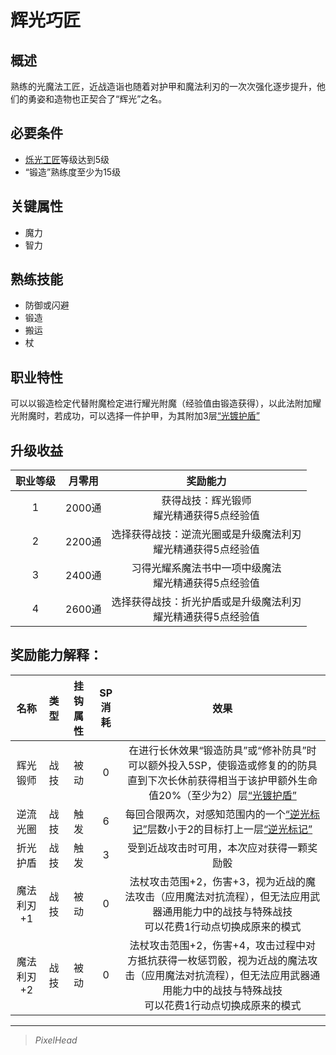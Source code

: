 # 辉光巧匠

## 概述

熟练的光魔法工匠，近战造诣也随着对护甲和魔法利刃的一次次强化逐步提升，他们的勇姿和造物也正契合了“辉光”之名。

## 必要条件

* <a href="../lightArtisan" target="_blank">烁光工匠</a>等级达到5级
* “锻造”熟练度至少为15级

## 关键属性

* 魔力
* 智力

## 熟练技能

* 防御或闪避
* 锻造
* 搬运
* 杖
  
## 职业特性

可以以锻造检定代替附魔检定进行耀光附魔（经验值由锻造获得），以此法附加耀光附魔时，若成功，可以选择一件护甲，为其附加3层<a href="../../../../status/mark/#光镀护盾" target="_blank">“光镀护盾”</a>

## 升级收益

职业等级|月零用|奖励能力
:--:|:--:|:--:
1|2000通|获得战技：辉光锻师<br>耀光精通获得5点经验值
2|2200通|选择获得战技：逆流光圈或是升级魔法利刃<br>耀光精通获得5点经验值
3|2400通|习得光耀系魔法书中一项中级魔法<br>耀光精通获得5点经验值
4|2600通|选择获得战技：折光护盾或是升级魔法利刃<br>耀光精通获得5点经验值

## 奖励能力解释：

名称|类型|挂钩属性|SP消耗|效果
:--:|:--:|:--:|:--:|:--:
辉光锻师|战技|被动|0|在进行长休效果“锻造防具”或“修补防具”时可以额外投入5SP，使锻造或修复的的防具直到下次长休前获得相当于该护甲额外生命值20%（至少为2）层<a href="../../../../status/mark/#光镀护盾" target="_blank">“光镀护盾”</a>
逆流光圈|战技|触发|6|每回合限两次，对感知范围内的一个<a href="../../../../status/mark/#逆光标记" target="_blank">“逆光标记”</a>层数小于2的目标打上一层<a href="../../../../status/mark/#逆光标记" target="_blank">“逆光标记”</a>
折光护盾|战技|触发|3|受到近战攻击时可用，本次应对获得一颗奖励骰
魔法利刃+1|战技|被动|0|法杖攻击范围+2，伤害+3，视为近战的魔法攻击（应用魔法对抗流程），但无法应用武器通用能力中的战技与特殊战技<br>可以花费1行动点切换成原来的模式
魔法利刃+2|战技|被动|0|法杖攻击范围+2，伤害+4，攻击过程中对方抵抗获得一枚惩罚骰，视为近战的魔法攻击（应用魔法对抗流程），但无法应用武器通用能力中的战技与特殊战技<br>可以花费1行动点切换成原来的模式

---

> *PixelHead*